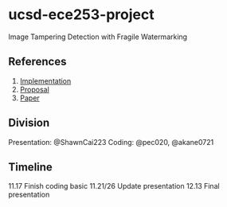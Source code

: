 # ucsd-ece253-project
Image Tampering Detection with Fragile Watermarking

## References
1. [Implementation](https://docs.google.com/document/d/1DClROk7xw8BIdSInuzEYjxQx1bXZTSlQuAWlZqT_kEA/edit?usp=sharing)
2. [Proposal](https://ucsdcloud-my.sharepoint.com/:w:/r/personal/jic154_ucsd_edu/_layouts/15/Doc.aspx?sourcedoc=%7B502DB77F-FF4B-41A7-B24A-B07A552AE439%7D&file=ECE253%20Project%20Proposal%20-%20Team%2026.docx&fromShare=true&action=default&mobileredirect=true)
3. [Paper](ref/multipurpose.pdf)

## Division
Presentation: @ShawnCai223
Coding: @pec020, @akane0721

## Timeline
11.17 Finish coding basic
11.21/26 Update presentation
12.13 Final presentation
